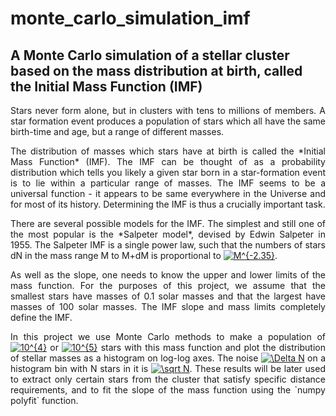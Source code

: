 # monte_carlo_simulation_imf

## A Monte Carlo simulation of a stellar cluster based on the mass distribution at birth, called the Initial Mass Function (IMF)

<p style='text-align: justify;'>
  Stars never form alone, but in clusters with tens to millions of members. A star formation
  event produces a population of stars which all have the same birth-time and age, but a range
  of different masses.
</p>

<p style='text-align: justify;'>
  The distribution of masses which stars have at birth is called the *Initial Mass Function* (IMF). The
  IMF can be thought of as a probability distribution which tells you likely a given star born
  in a star-formation event is to lie within a particular range of masses. The IMF seems to be
  a universal function - it appears to be same everywhere in the Universe and for most of its
  history. Determining the IMF is thus a crucially important task.
</p>

<p style='text-align: justify;'>
  There are several possible models for the IMF. The simplest and still one of the most popular
  is the *Salpeter model*, devised by Edwin Salpeter in 1955. The Salpeter IMF is a single power
  law, such that the numbers of stars dN in the mass range M to M+dM is proportional to
  <a href="https://www.codecogs.com/eqnedit.php?latex=\inline&space;M^{-2.35}" target="_blank"><img src="https://latex.codecogs.com/svg.latex?\inline&space;M^{-2.35}" title="M^{-2.35}" /></a>.
</p>

<p style='text-align: justify;'>
  As well as the slope, one needs to know the upper and lower limits of the mass function.
  For the purposes of this project, we assume that the smallest stars have masses of 0.1 solar masses
  and that the largest have masses of 100 solar masses. The IMF slope and mass limits completely define the IMF.
</p>

<p style='text-align: justify;'>
  In this project we use Monte Carlo methods to make a population of <a href="https://www.codecogs.com/eqnedit.php?latex=\inline&space;10^{4}" target="_blank"><img src="https://latex.codecogs.com/svg.latex?\inline&space;10^{4}" title="10^{4}" /></a> or <a href="https://www.codecogs.com/eqnedit.php?latex=\inline&space;10^{5}" target="_blank"><img src="https://latex.codecogs.com/svg.latex?\inline&space;10^{5}" title="10^{5}" /></a> stars with
  this mass function and plot the distribution of stellar masses as a histogram on log-log
  axes. The noise <a href="https://www.codecogs.com/eqnedit.php?latex=\inline&space;\Delta&space;N" target="_blank"><img src="https://latex.codecogs.com/svg.latex?\inline&space;\Delta&space;N" title="\Delta N" /></a> on a histogram bin with N stars in it is <a href="https://www.codecogs.com/eqnedit.php?latex=\inline&space;\sqrt&space;N" target="_blank"><img src="https://latex.codecogs.com/svg.latex?\inline&space;\sqrt&space;N" title="\sqrt N" /></a>. 
  These results will be later used to extract only certain stars from the cluster that satisfy specific 
  distance requirements, and to fit the slope of the mass function using the `numpy polyfit` function.
</p>
